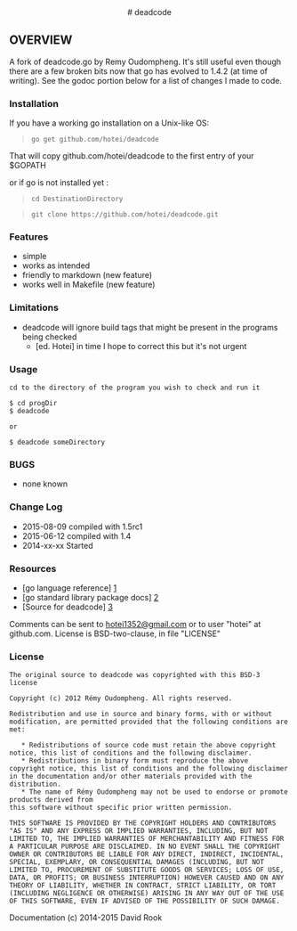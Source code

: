 <center>
# deadcode
</center>

## OVERVIEW

A fork of deadcode.go by Remy Oudompheng.  It's still useful even though there
are a few broken bits now that go has evolved to 1.4.2 (at time of writing).
See the godoc portion below for a list of changes I made to code.

### Installation

If you have a working go installation on a Unix-like OS:

> ```go get github.com/hotei/deadcode```

That will copy github.com/hotei/deadcode to the first entry of your $GOPATH

or if go is not installed yet :

> ```cd DestinationDirectory```

> ```git clone https://github.com/hotei/deadcode.git```

### Features
* simple
* works as intended
* friendly to markdown (new feature)
* works well in Makefile  (new feature)

### Limitations

* deadcode will ignore build tags that might be present in the programs being checked
	* [ed. Hotei] in time I hope to correct this but it's not urgent

### Usage

```
cd to the directory of the program you wish to check and run it

$ cd progDir
$ deadcode

or

$ deadcode someDirectory
```

### BUGS
* none known

### Change Log
* 2015-08-09 compiled with 1.5rc1
* 2015-06-12 compiled with 1.4
* 2014-xx-xx Started

 
### Resources

* [go language reference] [1] 
* [go standard library package docs] [2]
* [Source for deadcode] [3]

[1]: http://golang.org/ref/spec/ "go reference spec"
[2]: http://golang.org/pkg/ "go package docs"
[3]: http://github.com/hotei/deadcode "github.com/hotei/deadcode"

Comments can be sent to <hotei1352@gmail.com> or to user "hotei" at github.com.
License is BSD-two-clause, in file "LICENSE"

### License
```
The original source to deadcode was copyrighted with this BSD-3 license
 
Copyright (c) 2012 Rémy Oudompheng. All rights reserved.

Redistribution and use in source and binary forms, with or without
modification, are permitted provided that the following conditions are
met:

   * Redistributions of source code must retain the above copyright
notice, this list of conditions and the following disclaimer.
   * Redistributions in binary form must reproduce the above
copyright notice, this list of conditions and the following disclaimer
in the documentation and/or other materials provided with the
distribution.
   * The name of Rémy Oudompheng may not be used to endorse or promote products derived from
this software without specific prior written permission.

THIS SOFTWARE IS PROVIDED BY THE COPYRIGHT HOLDERS AND CONTRIBUTORS
"AS IS" AND ANY EXPRESS OR IMPLIED WARRANTIES, INCLUDING, BUT NOT
LIMITED TO, THE IMPLIED WARRANTIES OF MERCHANTABILITY AND FITNESS FOR
A PARTICULAR PURPOSE ARE DISCLAIMED. IN NO EVENT SHALL THE COPYRIGHT
OWNER OR CONTRIBUTORS BE LIABLE FOR ANY DIRECT, INDIRECT, INCIDENTAL,
SPECIAL, EXEMPLARY, OR CONSEQUENTIAL DAMAGES (INCLUDING, BUT NOT
LIMITED TO, PROCUREMENT OF SUBSTITUTE GOODS OR SERVICES; LOSS OF USE,
DATA, OR PROFITS; OR BUSINESS INTERRUPTION) HOWEVER CAUSED AND ON ANY
THEORY OF LIABILITY, WHETHER IN CONTRACT, STRICT LIABILITY, OR TORT
(INCLUDING NEGLIGENCE OR OTHERWISE) ARISING IN ANY WAY OUT OF THE USE
OF THIS SOFTWARE, EVEN IF ADVISED OF THE POSSIBILITY OF SUCH DAMAGE.
```

Documentation (c) 2014-2015 David Rook 

